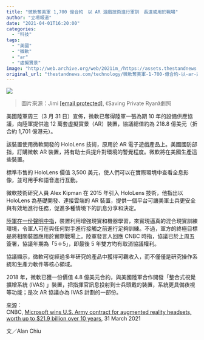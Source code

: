 ```yaml
---
title: "微軟奪美軍 1,700 億合約　以 AR 遊戲技術進行軍訓　長遠或用於戰場"
author: "立場報道"
date: "2021-04-01T16:20:00"
categories:
  - "科技"
tags:
  - "美國"
  - "微軟"
  - "ar"
  - "虛擬實景"
image: "http://web.archive.org/web/2021im_/https://assets.thestandnews.com/media/photos/6-0920copy_6FIcx.png"
original_url: "thestandnews.com/technology/微軟奪美軍-1-700-億合約-以-ar-遊戲技術進行軍訓-長遠或用於戰場"
---
```

![](http://web.archive.org/web/2021im_/https://assets.thestandnews.com/media/photos/6-0920copy_6FIcx.png)
> 圖片來源：Jimi [\[email protected\]](/web/20211229102048/https://www.thestandnews.com/cdn-cgi/l/email-protection), 《Saving Private Ryan》劇照

美國陸軍周三（3 月 31 日）宣佈，微軟已奪得陸軍一張為期 10 年的設備供應協議，向陸軍提供逾 12 萬套虛擬實景（AR）裝置，協議總值約為 218.8 億美元（折合約 1,701 億港元）。

該裝置使用微軟開發的 HoloLens 技術，原用於 AR 電子遊戲產品上。美國國防部指，訂購微軟 AR 裝置，將有助士兵提升對環境的警覺程度。微軟將在美國生產這些裝置。

標準市售的 HoloLens 價值 3,500 美元，使人們可以在實際環境中查看全息影像，並可用手和語音進行互動。

微軟技術研究人員 Alex Kipman 在 2015 年引入 HoloLens 技術，他指出以 HoloLens 為基礎開發、連接雲端的 AR 裝置，提供一個平台可讓美軍士兵更安全與有效地進行任務，促進多種情境下的訊息分享和決定。

[陸軍在一份聲明中指](http://web.archive.org/web/20211229102048/https://www.theverge.com/2021/3/31/22360786/microsoft-hololens-headset-us-army-contract)，裝置利用增強現實和機器學習，來實現逼真的混合現實訓練環境，令軍人可在與任何對手進行接觸之前進行足夠訓練。不過，軍方的終極目標是將相關裝置應用於實際戰場上。陸軍發言人回應 CNBC 時指，協議已於上周五簽署，協議年期為「5＋5」，即最後 5 年雙方均有取消協議權利。

協議顯示，微軟可從經過多年研究的產品中獲得可觀收入，而不僅僅是研究操作系統和生產力軟件等核心領域。

2018 年，微軟已獲一份價值 4.8 億美元合約，與美國陸軍合作開發「整合式視覺擴增系統 (IVAS) 」裝置，把指揮官訊息投射到士兵頭戴的裝置，系統更具備夜視等功能；是次 AR 協議亦為 IVAS 計劃的一部份。

來源：  
CNBC, [Microsoft wins U.S. Army contract for augmented reality headsets, worth up to $21.9 billion over 10 years](http://web.archive.org/web/20211229102048/https://www.cnbc.com/2021/03/31/microsoft-wins-contract-to-make-modified-hololens-for-us-army.html), 31 March 2021

文／Alan Chiu